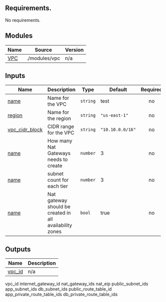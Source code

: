 ﻿## Requirements.

No requirements.



## Modules

| Name | Source | Version |
|------|--------|---------|
| <a name="module_VPC"></a> [VPC](#module\_VPC) | ./modules/vpc | n/a |



## Inputs

| Name | Description | Type | Default | Required |
|------|-------------|------|---------|:--------:|
| <a name="input_name"></a> [name](#input\_name) | Name for the VPC | `string` | test | no |
| <a name="input_region"></a> [region](#input\_region) | Name for the region | `string` | `"us-east-1"` | no |
| <a name="input_vpc_cidr_block"></a> [vpc\_cidr\_block](#input\_vpc\_cidr\_block) | CIDR range for the VPC | `string` | `"10.10.0.0/16"` | no |
| <a name="input_nat_count"></a> [name](#input\_nat) | How many Nat Gateways needs to create | `number` | 3 | no |
| <a name="input_subnet_count"></a> [name](#input\_subnet_count) | subnet count for each tier | `number` | 3 | no |
| <a name="input_multi_zone_ngw"></a> [name](#input\_multi_zone_ngw) | Nat gateway should be created in all availability zones | `bool` | true | no |



## Outputs

| Name | Description |
|------|-------------|
| <a name="output_vpc_id"></a> [vpc\_id](#output\_vpc\_id) | n/a |

vpc_id
internet_gateway_id
nat_gateway_ids
nat_eip
public_subnet_ids
app_subnet_ids
db_subnet_ids
public_route_table_id
app_private_route_table_ids
db_private_route_table_ids










